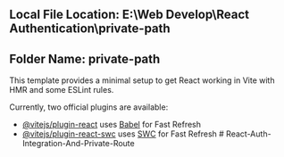 ## Local File Location: E:\Web Develop\React Authentication\private-path
## Folder Name: private-path



This template provides a minimal setup to get React working in Vite with HMR and some ESLint rules.

Currently, two official plugins are available:

- [@vitejs/plugin-react](https://github.com/vitejs/vite-plugin-react/blob/main/packages/plugin-react/README.md) uses [Babel](https://babeljs.io/) for Fast Refresh
- [@vitejs/plugin-react-swc](https://github.com/vitejs/vite-plugin-react-swc) uses [SWC](https://swc.rs/) for Fast Refresh
#   R e a c t - A u t h - I n t e g r a t i o n - A n d - P r i v a t e - R o u t e 
 
 
